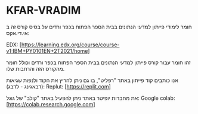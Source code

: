# KFAR-VRADIM

חומר לימודי פייתון למדעי הנתונים בבית הספר הפתוח בכפר ורדים על בסיס קורס זה ב אי.די.אקס:

EDX: [https://learning.edx.org/course/course-v1:IBM+PY0101EN+2T2021/home]

זהו חומר עבור קורס פייתון למדעי הנתונים בבית הספר הפתוח בכפר ורדים וכולל חומר מהקורס הזה והרחבות שלו.

אנו כותבים קוד פייתון באתר "רפליט", בו גם ניתן להריץ את הקוד ולנפות שגיאות (דבאגינג - לדבג):
Replut: [https://replit.com]

את מחברות יופיטר באתר ניתן להפעיל באתר "קולב" של גוגל:
Google colab: [https://colab.research.google.com]

